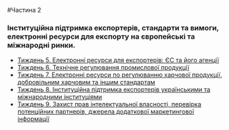 

#Частина 2
<h3>Інституційна підтримка експортерів, стандарти та вимоги, електронні ресурси для експорту на європейські та міжнародні ринки.</h3>


* [Тиждень 5. Електронні ресурси для експортерів: ЄС та його агенції](elektronni_resursy_dlya_eksporteryv.md)
* [Тиждень 6. Технічне регулювання промислової продукції](tekhnychne_regulyuvannya_produktsii.md)
* [Тиждень 7. Електронні ресурси по регулюванню харчової продукції, добровільним харчовим та іншим стандартам](elektronni_resursy_po_regulyuvannu_produktsii.md)
* [Тиждень 8. Інституційна підтримка експортерів українськими та міжнародними інституціями](instytutsiyna_pidtrymka_eksporteryv.md)
* [Тиждень 9. Захист прав інтелектуальної власності, перевірка потенційних партнерів, джерела додаткової маркетингової інформації](zakhyst_prav_intelektualnoi_vlasnosti.md)


